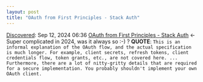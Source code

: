 ```yaml
---
layout: post
title: "OAuth from First Principles - Stack Auth"
---
```

[Discovered](http://rolandtanglao.com/2020/07/29/p1-blogthis-checkvist-list-links-to-blog/): Sep 12, 2024 06:36 [OAuth from First Principles - Stack Auth](https://stack-auth.com/blog/oauth-from-first-principles) <- Super complicated in 2024, was it always so :-) ? **QUOTE**: `This is an informal explanation of the OAuth flow, and the actual specification is much longer. For example, client secrets, refresh tokens, client credentials flow, token grants, etc., are not covered here. ... Furthermore, there are a lot of nitty-gritty details that are required for a secure implementation. You probably shouldn't implement your own OAuth client.`
